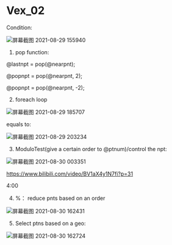 # Vex_02

Condition:

![屏幕截图 2021-08-29 155940](https://user-images.githubusercontent.com/63625631/131243222-3be5d62d-eb58-4a91-8abc-c743f0d46a33.jpg)

1. pop function:

@lastnpt = pop(@nearpnt);

@popnpt = pop(@nearpnt, 2);

@popnpt = pop(@nearpnt, -2);

2. foreach loop

![屏幕截图 2021-08-29 185707](https://user-images.githubusercontent.com/63625631/131247967-370d1657-e077-476a-864e-5445aa3e8702.jpg)

equals to:

![屏幕截图 2021-08-29 203234](https://user-images.githubusercontent.com/63625631/131250456-423eadc7-dd65-40b2-8fe2-e2d4eb8b0dcf.jpg)

3. ModuloTest(give a certain order to @ptnum)/control the npt:

![屏幕截图 2021-08-30 003351](https://user-images.githubusercontent.com/63625631/131258074-f7573c74-a724-40ed-a01f-2e1e043560c8.jpg)

https://www.bilibili.com/video/BV1aX4y1N7fi?p=31 

4:00

4. %： reduce pnts based on an order

![屏幕截图 2021-08-30 162431](https://user-images.githubusercontent.com/63625631/131309647-41fb41f9-5089-4947-a780-a19e0080275b.jpg)


5. Select ptns based on a geo:

![屏幕截图 2021-08-30 162724](https://user-images.githubusercontent.com/63625631/131310077-724d9e2a-5510-4745-9c68-b00fc910df61.jpg)


